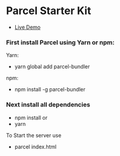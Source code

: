 # Parcel Starter Kit
* [Live Demo](https://parcelkit.surge.sh)


### First install Parcel using Yarn or npm:

Yarn:

* yarn global add parcel-bundler

npm:

* npm install -g parcel-bundler

### Next install all dependencies
* npm install or 
* yarn

To Start the server use 
* parcel index.html

